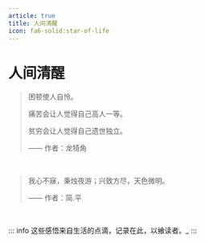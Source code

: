 ```yaml
---
article: true
title: 人间清醒
icon: fa6-solid:star-of-life
---
```


# 人间清醒

> 困顿使人自怜。
>
> 痛苦会让人觉得自己高人一等。
>
> 贫穷会让人觉得自己遗世独立。
>
> —— 作者：龙犄角

<br/>

> 我心不寐，秉烛夜游；兴致方尽，天色微明。
>
> —— 作者：简.平

<br/>

::: info
这些感悟来自生活的点滴，记录在此，以飨读者。\_
:::
